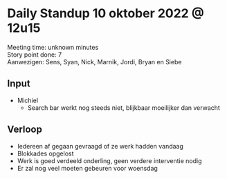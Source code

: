 # Daily Standup 10 oktober 2022 @ 12u15

Meeting time: unknown minutes  
Story point done: 7  
Aanwezigen: Sens, Syan, Nick, Marnik, Jordi, Bryan en Siebe  

## Input

- Michiel
  - Search bar werkt nog steeds niet, blijkbaar moeilijker dan verwacht

## Verloop

- Iedereen af gegaan gevraagd of ze werk hadden vandaag
- Blokkades opgelost
- Werk is goed verdeeld onderling, geen verdere interventie nodig
- Er zal nog veel moeten gebeuren voor woensdag
